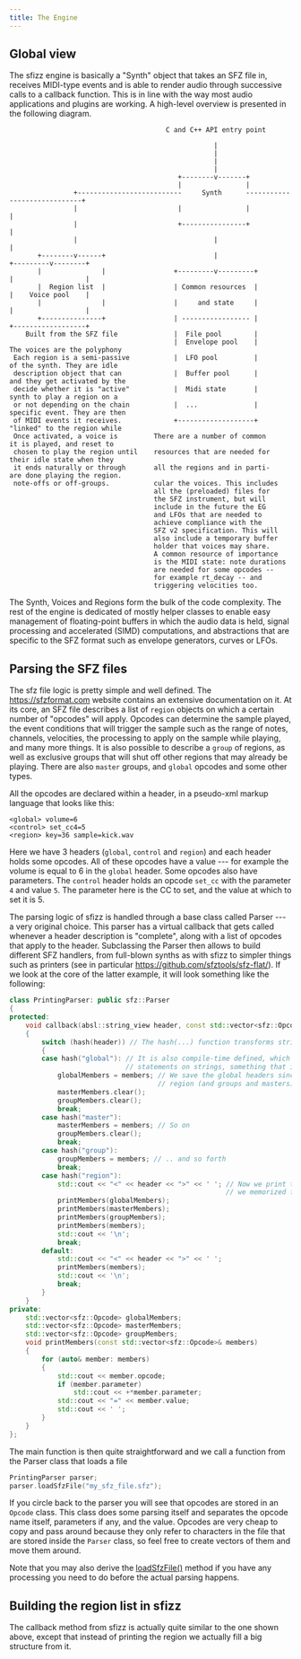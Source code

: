 ```yaml
---
title: The Engine
---
```

## Global view

The sfizz engine is basically a "Synth" object that takes an SFZ file in,
receives MIDI-type events and is able to render audio through successive calls
to a callback function. This is in line with the way most audio applications and
plugins are working. A high-level overview is presented in the following diagram.

```
                                       C and C++ API entry point

                                                   |
                                                   |
                                                   |
                                                   |
                                          +--------v-------+
                                          |                |
                +--------------------------     Synth      -----------------------------+
                |                         |                |                            |
                |                         +----------------+                            |
                |                                  |                                    |
       +--------v------+                           |                          +---------v--------+
       |               |                 +---------v---------+                |                  |
       |  Region list  |                 | Common resources  |                |    Voice pool    |
       |               |                 |     and state     |                |                  |
       +---------------+                 | ----------------- |                +------------------+
    Built from the SFZ file              |  File pool        |
                                         |  Envelope pool    |            The voices are the polyphony
 Each region is a semi-passive           |  LFO pool         |            of the synth. They are idle
 description object that can             |  Buffer pool      |            and they get activated by the
 decide whether it is "active"           |  Midi state       |            synth to play a region on a
 or not depending on the chain           |  ...              |            specific event. They are then
 of MIDI events it receives.             +-------------------+            "linked" to the region while
 Once activated, a voice is         There are a number of common          it is played, and reset to
 chosen to play the region until    resources that are needed for         their idle state when they
 it ends naturally or through       all the regions and in parti-         are done playing the region.
 note-offs or off-groups.           cular the voices. This includes
                                    all the (preloaded) files for
                                    the SFZ instrument, but will
                                    include in the future the EG
                                    and LFOs that are needed to
                                    achieve compliance with the
                                    SFZ v2 specification. This will
                                    also include a temporary buffer
                                    holder that voices may share.
                                    A common resource of importance
                                    is the MIDI state: note durations
                                    are needed for some opcodes --
                                    for example rt_decay -- and
                                    triggering velocities too.
```

The Synth, Voices and Regions form the bulk of the code complexity. The rest of
the engine is dedicated of mostly helper classes to enable easy management of
floating-point buffers in which the audio data is held, signal processing and
accelerated (SIMD) computations, and abstractions that are specific to the SFZ
format such as envelope generators, curves or LFOs.

## Parsing the SFZ files

The sfz file logic is pretty simple and well defined.
The <https://sfzformat.com> website contains an extensive documentation on it.
At its core, an SFZ file describes a list of `region` objects on which a certain
number of "opcodes" will apply. Opcodes can determine the sample played,
the event conditions that will trigger the sample such as the range of notes,
channels, velocities, the processing to apply on the sample while playing,
and many more things. It is also possible to describe a `group` of regions,
as well as exclusive groups that will shut off other regions that may already
be playing. There are also `master` groups, and `global` opcodes
and some other types.

All the opcodes are declared within a header, in a pseudo-xml markup language
that looks like this:

```sfz
<global> volume=6
<control> set_cc4=5
<region> key=36 sample=kick.wav
```

Here we have 3 headers (`global`, `control` and `region`) and each header holds
some opcodes. All of these opcodes have a value --- for example the volume
is equal to 6 in the `global` header. Some opcodes also have parameters.
The `control` header holds an opcode `set_cc` with the parameter `4` and value `5`.
The parameter here is the CC to set, and the value at which to set it is 5.

The parsing logic of sfizz is handled through a base class called Parser --- a
very original choice. This parser has a virtual callback that gets called
whenever a header description is "complete", along with a list of opcodes that
apply to the header. Subclassing the Parser then allows to build different
SFZ handlers, from full-blown synths as with sfizz to simpler things such as
printers (see in particular <https://github.com/sfztools/sfz-flat/>). If we look
at the core of the latter example, it will look something like the following:

```cpp
class PrintingParser: public sfz::Parser
{
protected:
    void callback(absl::string_view header, const std::vector<sfz::Opcode>& members) final
    {
        switch (hash(header)) // The hash(...) function transforms strings to large integers
        {
        case hash("global"): // It is also compile-time defined, which allows to do switch-case
                             // statements on strings, something that is usually not possible
            globalMembers = members; // We save the global headers since they apply to the next
                                     // region (and groups and masters)
            masterMembers.clear();
            groupMembers.clear();
            break;
        case hash("master"):
            masterMembers = members; // So on
            groupMembers.clear();
            break;
        case hash("group"):
            groupMembers = members; // .. and so forth
            break;
        case hash("region"):
            std::cout << "<" << header << ">" << ' '; // Now we print the region along with all the opcodes
                                                      // we memorized from earlier headers.
            printMembers(globalMembers);
            printMembers(masterMembers);
            printMembers(groupMembers);
            printMembers(members);
            std::cout << '\n';
            break;
        default:
            std::cout << "<" << header << ">" << ' ';
            printMembers(members);
            std::cout << '\n';
            break;
        }
    }
private:
    std::vector<sfz::Opcode> globalMembers;
    std::vector<sfz::Opcode> masterMembers;
    std::vector<sfz::Opcode> groupMembers;
    void printMembers(const std::vector<sfz::Opcode>& members)
    {
        for (auto& member: members)
        {
            std::cout << member.opcode;
            if (member.parameter)
                std::cout << +*member.parameter;
            std::cout << "=" << member.value;
            std::cout << ' ';
        }
    }
};
```

The main function is then quite straightforward and we call a function
from the Parser class that loads a file

```cpp
PrintingParser parser;
parser.loadSfzFile("my_sfz_file.sfz");
```

If you circle back to the parser you will see that opcodes are stored in an
`Opcode` class. This class does some parsing itself and separates the opcode
name itself, parameters if any, and the value. Opcodes are very cheap to copy
and pass around because they only refer to characters in the file that are stored
inside the `Parser` class, so feel free to create vectors of them and move them
around.

Note that you may also derive the [loadSfzFile()] method if you have
any processing you need to do before the actual parsing happens.

## Building the region list in sfizz

The callback method from sfizz is actually quite similar to the one shown above,
except that instead of printing the region we actually fill a big structure from it.


[loadSfzFile()]: /sfizz/api/classsfz_1_1_sfizz#loadSfzFile
